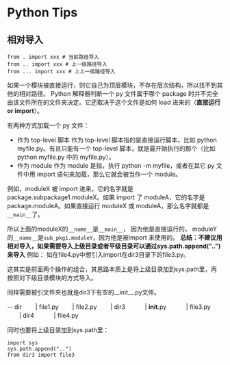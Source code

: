 # Python Tips

## 相对导入

```
from . import xxx # 当前路径导入
from .. import xxx # 上一级路径导入
from ... import xxx # 上上一级路径导入
```
如果一个模块被直接运行，则它自己为顶层模块，不存在层次结构，所以找不到其他的相对路径。
Python 解释器判断一个 py 文件属于哪个 package 时并不完全由该文件所在的文件夹决定。它还取决于这个文件是如何 load 进来的（**直接运行 or import**）。

有两种方式加载一个 py 文件：
- 作为 top-level 脚本
   作为 top-level 脚本指的是直接运行脚本，比如 python myfile.py。有且只能有一个 top-level 脚本，就是最开始执行的那个（比如 python myfile.py 中的 myfile.py）。
- 作为 module
   作为 module 是指，执行 python -m myfile，或者在其它 py 文件中用 import 语句来加载，那么它就会被当作一个 module。

例如，moduleX 被 import 进来，它的名字就是 package.subpackage1.moduleX。如果 import 了 moduleA，它的名字是 package.moduleA。如果直接运行 moduleX 或 moduleA，那么名字就都是`__main__`了。

所以上面的moduleX的`__name__`是`__main__`， 因为他是直接运行的， moduleY的`__name__`是`sub_pkg1.moduleY`，因为他是被import 来使用的。
**总结：不建议用相对导入，如果需要导入上级目录或者平级目录可以通过sys.path.append("..")来导入**
例如：
如在file4.py中想引入import在dir3目录下的file3.py。

这其实是前面两个操作的组合，其思路本质上是将上级目录加到sys.path里，再按照对下级目录模块的方式导入。

同样需要被引文件夹也就是dir3下有空的__init__.py文件。

-- dir
　　| file1.py
　　| file2.py
　　| dir3
　　　| __init__.py
　　　| file3.py
　　| dir4
　　　| file4.py

同时也要将上级目录加到sys.path里：
```
import sys
sys.path.append("..")
from dir3 import file3
```

